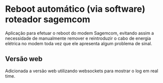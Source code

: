 # Reboot automático (via software) roteador sagemcom

Aplicação para efetuar o reboot do modem Sagemcom, evitando assim a necessidade de manualmente remover e reintroduzir o cabo de energia elétrica no modem toda vez que ele apresenta algum problema de sinal.

## Versão web
Adicionada a versão web utilizando websockets para mostrar o log em real time.